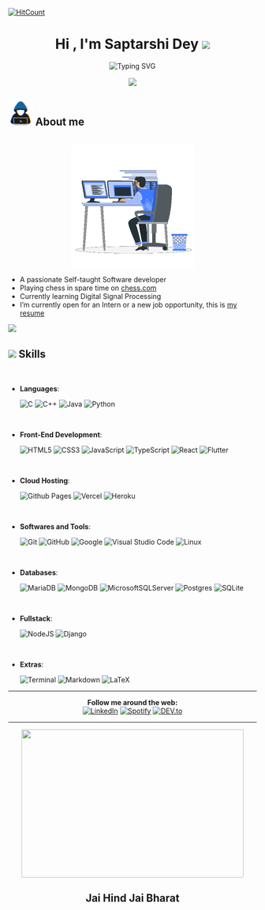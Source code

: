 [![HitCount](https://hits.dwyl.com/DarkMortal/DarkMortal.svg?style=flat)](http://hits.dwyl.com/DarkMortal/DarkMortal)
<h1 align="center"><b>Hi , I'm Saptarshi Dey </b><img src="https://media.giphy.com/media/hvRJCLFzcasrR4ia7z/giphy.gif" width="35"></h1>
<p align="center">
<img src="https://readme-typing-svg.herokuapp.com?font=Fira+Code&duration=3000&pause=500&color=F7D549&center=true&vCenter=true&width=435&lines=Developer;Programmer;Diffferential+Equations;Vector+Calculus;Statistics;Chess;Data+Structures;Algorithms" alt="Typing SVG" />
</p>

<div align="center">
<img align="center" src="https://github-readme-stats.vercel.app/api?username=DarkMortal&include_all_commits=true&count_private=true&show_icons=true&line_height=20&title_color=7A7ADB&icon_color=2234AE&text_color=D3D3D3&bg_color=0,000000,130F40"></img>
</div>

## <picture><img src = "https://github.com/0xAbdulKhalid/0xAbdulKhalid/raw/main/assets/mdImages/about_me.gif" width = 50px></picture> **About me**

<br>
<div align="center">
    <picture> <img align="center" src="https://github.com/0xAbdulKhalid/0xAbdulKhalid/raw/main/assets/mdImages/Right_Side.gif" width = 250px></picture>
    </div><div><ul>
        <li>A passionate Self-taught Software developer</li>
        <li>Playing chess in spare time on <a href="https://www.chess.com/member/legendrarywarrior" target="_blank">chess.com</a></li>
        <li>Currently learning Digital Signal Processing</li>
        <li>I’m currently open for an Intern or a new job opportunity, this is <a href="https://drive.google.com/file/d/122z45p98amOncLL-12eXiE6N2Y9l98UH/view?usp=sharing" target="_blank">my resume</a></li>
    </ul>
</div>

<img src="https://user-images.githubusercontent.com/73097560/115834477-dbab4500-a447-11eb-908a-139a6edaec5c.gif"></img>
## <img src="https://media2.giphy.com/media/QssGEmpkyEOhBCb7e1/giphy.gif?cid=ecf05e47a0n3gi1bfqntqmob8g9aid1oyj2wr3ds3mg700bl&rid=giphy.gif" width ="25"><b> Skills</b>
<br>
<p align="center">

- **Languages**:
    
    ![C](https://img.shields.io/badge/C%20-%232370ED.svg?style=for-the-badge&logo=c&logoColor=white)
    ![C++](https://img.shields.io/badge/C++%20-%2300599C.svg?style=for-the-badge&logo=c%2B%2B&logoColor=white)
    ![Java](https://img.shields.io/badge/java-%23ED8B00.svg?style=for-the-badge&logo=java&logoColor=white)
    ![Python](https://img.shields.io/badge/Python%20-%2314354C.svg?style=for-the-badge&logo=python&logoColor=white)

<br>   
    
- **Front-End Development**:

   ![HTML5](https://img.shields.io/badge/HTML5%20-%23E34F26.svg?style=for-the-badge&logo=html5&logoColor=white)
   ![CSS3](https://img.shields.io/badge/CSS%20-%231572B6.svg?style=for-the-badge&logo=css3&logoColor=white)
   ![JavaScript](https://img.shields.io/badge/JavaScript%20-%23F7DF1E.svg?style=for-the-badge&logo=javascript&logoColor=black)
   ![TypeScript](https://img.shields.io/badge/typescript-%23007ACC.svg?style=for-the-badge&logo=typescript&logoColor=white)
   ![React](https://img.shields.io/badge/react-%2320232a.svg?style=for-the-badge&logo=react&logoColor=%2361DAFB)
   ![Flutter](https://img.shields.io/badge/Flutter-%2302569B.svg?style=for-the-badge&logo=Flutter&logoColor=white)
<br>

- **Cloud Hosting**:

    ![Github Pages](https://img.shields.io/badge/GitHub%20Pages-%23327FC7.svg?style=for-the-badge&logo=github&logoColor=white)
    ![Vercel](https://img.shields.io/badge/vercel-%23000000.svg?style=for-the-badge&logo=vercel&logoColor=white)
    ![Heroku](https://img.shields.io/badge/heroku-%23430098.svg?style=for-the-badge&logo=heroku&logoColor=white)
<br>

- **Softwares and Tools**:

    ![Git](https://img.shields.io/badge/git-%23F05033.svg?style=for-the-badge&logo=git&logoColor=white)
    ![GitHub](https://img.shields.io/badge/github-%23121011.svg?style=for-the-badge&logo=github&logoColor=white)
    ![Google](https://img.shields.io/badge/google-%234285F4.svg?style=for-the-badge&logo=google&logoColor=white)
    ![Visual Studio Code](https://img.shields.io/badge/Visual%20Studio%20Code-0078d7.svg?style=for-the-badge&logo=visual-studio-code&logoColor=white)
    ![Linux](https://img.shields.io/badge/Linux-FCC624?style=for-the-badge&logo=linux&logoColor=black) 
<br>

- **Databases**:

    ![MariaDB](https://img.shields.io/badge/MariaDB-003545?style=for-the-badge&logo=mariadb&logoColor=white)
    ![MongoDB](https://img.shields.io/badge/MongoDB-%234ea94b.svg?style=for-the-badge&logo=mongodb&logoColor=white)
    ![MicrosoftSQLServer](https://img.shields.io/badge/Microsoft%20SQL%20Sever-CC2927?style=for-the-badge&logo=microsoft%20sql%20server&logoColor=white)
    ![Postgres](https://img.shields.io/badge/postgres-%23316192.svg?style=for-the-badge&logo=postgresql&logoColor=white)
    ![SQLite](https://img.shields.io/badge/sqlite-%2307405e.svg?style=for-the-badge&logo=sqlite&logoColor=white)
<br>

- **Fullstack**:

    ![NodeJS](https://img.shields.io/badge/node.js-6DA55F?style=for-the-badge&logo=node.js&logoColor=white)
    ![Django](https://img.shields.io/badge/django-%23092E20.svg?style=for-the-badge&logo=django&logoColor=white)
<br>

- **Extras**:

    ![Terminal](https://img.shields.io/badge/Terminal-%23054020?style=for-the-badge&logo=gnu-bash&logoColor=white)
    ![Markdown](https://img.shields.io/badge/markdown-%23000000.svg?style=for-the-badge&logo=markdown&logoColor=white)
    ![LaTeX](https://img.shields.io/badge/latex-%23008080.svg?style=for-the-badge&logo=latex&logoColor=white)
---
<div align="center">
    
<strong>Follow me around the web:</strong><br>
<a href="https://www.linkedin.com/in/saptarshi-dey-0905211a5" target="_blank"><img src="https://img.shields.io/badge/LinkedIn-%230077B5.svg?&style=flat-square&logo=linkedin&logoColor=white" alt="LinkedIn"></a>
<a href="https://open.spotify.com/user/31hmsdhy5tvxnxgzqcpyuavv2f64" target="_blank"><img src="https://img.shields.io/badge/Spotify-%231ED760.svg?&style=flat-square&logo=spotify&logoColor=white" alt="Spotify"></a>
<a href="https://dev.to/darkmortal" target="_blank"><img src="https://img.shields.io/badge/DEV-%230A0A0A.svg?&style=flat-square&logo=DEV.to&logoColor=white" alt="DEV.to"></a>
</div>

---
<div align='center'>
<img align='center' height='300' width='450'  src='https://upload.wikimedia.org/wikipedia/en/thumb/4/41/Flag_of_India.svg/1200px-Flag_of_India.svg.png'/>
<br/> <h2>Jai Hind Jai Bharat</h2>
</div>
